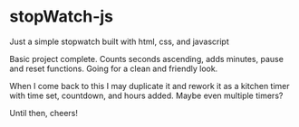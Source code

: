 # stopWatch-js
Just a simple stopwatch built with html, css, and javascript


Basic project complete. Counts seconds ascending, adds minutes, pause and reset functions. Going for a clean and friendly look.

When I come back to this I may duplicate it and rework it as a kitchen timer with time set, countdown, and hours added. Maybe even multiple timers?

Until then, cheers!
